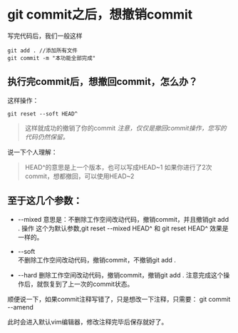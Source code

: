 # git commit之后，想撤销commit

写完代码后，我们一般这样

```shell
git add . //添加所有文件
git commit -m "本功能全部完成"
```

## 执行完commit后，想撤回commit，怎么办？

这样操作：
```shell
git reset --soft HEAD^
```
> 这样就成功的撤销了你的commit
> *注意，仅仅是撤回commit操作，您写的代码仍然保留。*


说一下个人理解：
> HEAD^的意思是上一个版本，也可以写成HEAD~1
> 如果你进行了2次commit，想都撤回，可以使用HEAD~2

 

## 至于这几个参数：
* --mixed 
意思是：不删除工作空间改动代码，撤销commit，并且撤销git add . 操作
这个为默认参数,git reset --mixed HEAD^ 和 git reset HEAD^ 效果是一样的。
 
* --soft  
不删除工作空间改动代码，撤销commit，不撤销git add . 
 
* --hard
删除工作空间改动代码，撤销commit，撤销git add . 
注意完成这个操作后，就恢复到了上一次的commit状态。


顺便说一下，如果commit注释写错了，只是想改一下注释，只需要：
git commit --amend

此时会进入默认vim编辑器，修改注释完毕后保存就好了。